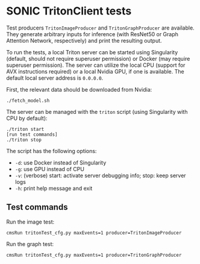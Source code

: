 # SONIC TritonClient tests

Test producers `TritonImageProducer` and `TritonGraphProducer` are available.
They generate arbitrary inputs for inference (with ResNet50 or Graph Attention Network, respectively) and print the resulting output.

To run the tests, a local Triton server can be started using Singularity (default, should not require superuser permission)
or Docker (may require superuser permission).
The server can utilize the local CPU (support for AVX instructions required) or a local Nvidia GPU, if one is available.
The default local server address is `0.0.0.0`.

First, the relevant data should be downloaded from Nvidia:
```
./fetch_model.sh
```

The server can be managed with the `triton` script (using Singularity with CPU by default):
```
./triton start
[run test commands]
./triton stop
```

The script has the following options:
* `-d`: use Docker instead of Singularity
* `-g`: use GPU instead of CPU
* `-v`: (verbose) start: activate server debugging info; stop: keep server logs
* `-h`: print help message and exit

## Test commands

Run the image test:
```
cmsRun tritonTest_cfg.py maxEvents=1 producer=TritonImageProducer
```

Run the graph test:
```
cmsRun tritonTest_cfg.py maxEvents=1 producer=TritonGraphProducer
```
